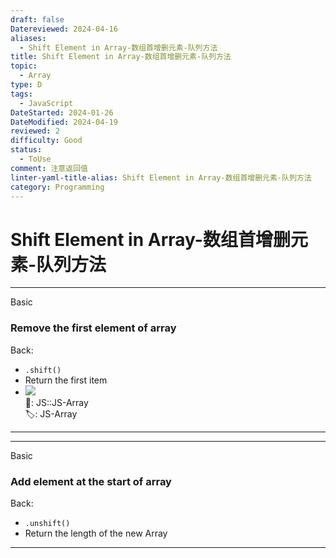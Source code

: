 ```yaml
---
draft: false
Datereviewed: 2024-04-16
aliases:
  - Shift Element in Array-数组首增删元素-队列方法
title: Shift Element in Array-数组首增删元素-队列方法
topic:
  - Array
type: D
tags:
  - JavaScript
DateStarted: 2024-01-26
DateModified: 2024-04-19
reviewed: 2
difficulty: Good
status:
  - ToUse
comment: 注意返回值
linter-yaml-title-alias: Shift Element in Array-数组首增删元素-队列方法
category: Programming
---
```


# Shift Element in Array-数组首增删元素-队列方法

---

Basic

### Remove the first element of array

Back:

- `.shift()`
- Return the first item
- ![](https://cdn.jsdelivr.net/gh/jenniferwonder/bimg/programming/1691305532869.png)  
📌: JS::JS-Array  
🏷️: JS-Array
<!--ID: 1706600287453-->

---

---

Basic

### Add element at the start of array

Back:

- `.unshift()`
- Return the length of the new Array
<!--ID: 1706600287458-->

---
